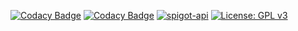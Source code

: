 [![Codacy Badge](https://app.codacy.com/project/badge/Grade/5bc5707682204db49ec1721cc0c5ca43)](https://app.codacy.com/gh/winterhavenmc/WorldManagerLib/dashboard?utm_source=gh&utm_medium=referral&utm_content=&utm_campaign=Badge_grade)
[![Codacy Badge](https://app.codacy.com/project/badge/Coverage/5bc5707682204db49ec1721cc0c5ca43)](https://app.codacy.com/gh/winterhavenmc/WorldManagerLib/dashboard?utm_source=gh&utm_medium=referral&utm_content=&utm_campaign=Badge_coverage)
[![spigot-api](https://img.shields.io/badge/1.21.4-999999?style=flat&logo=spigot-api&label=spigot-api&labelColor=333333)]()
[![License: GPL v3](https://img.shields.io/badge/License-GPLv3-blue.svg)](https://www.gnu.org/licenses/gpl-3.0)
